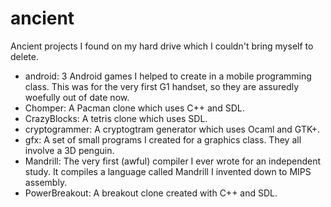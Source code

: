 ancient
=======

Ancient projects I found on my hard drive which I couldn't bring myself to
delete.
 - android: 3 Android games I helped to create in a mobile programming class.
   This was for the very first G1 handset, so they are assuredly woefully out
   of date now.
 - Chomper: A Pacman clone which uses C++ and SDL.
 - CrazyBlocks: A tetris clone which uses SDL.
 - cryptogrammer: A cryptogtram generator which uses Ocaml and GTK+.
 - gfx: A set of small programs I created for a graphics class.  They all
   involve a 3D penguin.
 - Mandrill: The very first (awful) compiler I ever wrote for an independent
   study.  It compiles a language called Mandrill I invented down to MIPS
   assembly.
 - PowerBreakout: A breakout clone created with C++ and SDL.
